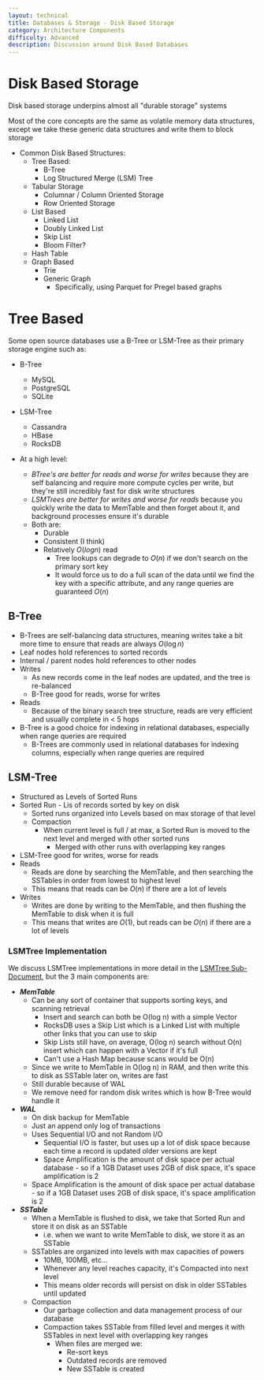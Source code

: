 ```yaml
---
layout: technical
title: Databases & Storage - Disk Based Storage
category: Architecture Components
difficulty: Advanced
description: Discussion around Disk Based Databases
---
```


# Disk Based Storage
Disk based storage underpins almost all "durable storage" systems

Most of the core concepts are the same as volatile memory data structures, except we take these generic data structures and write them to block storage

- Common Disk Based Structures:
    - Tree Based:
        - B-Tree
        - Log Structured Merge (LSM) Tree
    - Tabular Storage
        - Columnar / Column Oriented Storage
        - Row Oriented Storage
    - List Based
        - Linked List
        - Doubly Linked List
        - Skip List
        - Bloom Filter?
    - Hash Table
    - Graph Based
        - Trie
        - Generic Graph
            - Specifically, using Parquet for Pregel based graphs

# Tree Based
Some open source databases use a B-Tree or LSM-Tree as their primary storage engine such as:
- B-Tree
    - MySQL
    - PostgreSQL
    - SQLite
- LSM-Tree
    - Cassandra
    - HBase
    - RocksDB

- At a high level:
    - *BTree's are better for reads and worse for writes* because they are self balancing and require more compute cycles per write, but they're still incredibly fast for disk write structures
    - *LSMTrees are better for writes and worse for reads* because you quickly write the data to MemTable and then forget about it, and background processes ensure it's durable
    - Both are:
        - Durable
        - Consistent (I think)
        - Relatively $O(log n)$ read    
            - Tree lookups can degrade to $O(n)$ if we don't search on the primary sort key 
            - It would force us to do a full scan of the data until we find the key with a specific attribute, and any range queries are guaranteed $O(n)$

## B-Tree
- B-Trees are self-balancing data structures, meaning writes take a bit more time to ensure that reads are always $O (\log n)$
- Leaf nodes hold references to sorted records
- Internal / parent nodes hold references to other nodes
- Writes
    - As new records come in the leaf nodes are updated, and the tree is re-balanced
    - B-Tree good for reads, worse for writes
- Reads
    - Because of the binary search tree structure, reads are very efficient and usually complete in < 5 hops
- B-Tree is a good choice for indexing in relational databases, especially when range queries are required
    - B-Trees are commonly used in relational databases for indexing columns, especially when range queries are required

## LSM-Tree
- Structured as Levels of Sorted Runs
- Sorted Run - Lis of records sorted by key on disk
    - Sorted runs organized into Levels based on max storage of that level
    - Compaction
        - When current level is full / at max, a Sorted Run is moved to the next level and merged with other sorted runs
            - Merged with other runs with overlapping key ranges
- LSM-Tree good for writes, worse for reads
- Reads
    - Reads are done by searching the MemTable, and then searching the SSTables in order from lowest to highest level
    - This means that reads can be $O(n)$ if there are a lot of levels
- Writes
    - Writes are done by writing to the MemTable, and then flushing the MemTable to disk when it is full
    - This means that writes are $O(1)$, but reads can be $O(n)$ if there are a lot of levels

### LSMTree Implementation
We discuss LSMTree implementations in more detail in the [LSMTree Sub-Document](./LSMTREE.md#implementation), but the 3 main components are:
- ***MemTable***
    - Can be any sort of container that supports sorting keys, and scanning retrieval
        - Insert and search can both be O(log n) with a simple Vector
        - RocksDB uses a Skip List which is a Linked List with multiple other links that you can use to skip
        - Skip Lists still have, on average, O(log n) search without O(n) insert which can happen with a Vector if it's full
        - Can't use a Hash Map because scans would be O(n)
    - Since we write to MemTable in O(log n) in RAM, and then write this to disk as SSTable later on, writes are fast
    - Still durable because of WAL
    - We remove need for random disk writes which is how B-Tree would handle it
- ***WAL***
    - On disk backup for MemTable
    - Just an append only log of transactions
    - Uses Sequential I/O and not Random I/O
        - Sequential I/O is faster, but uses up a lot of disk space because each time a record is updated older versions are kept
        - Space Amplification is the amount of disk space per actual database - so if a 1GB Dataset uses 2GB of disk space, it's space amplification is 2
    - Space Amplification is the amount of disk space per actual database - so if a 1GB Dataset uses 2GB of disk space, it's space amplification is 2
- ***SSTable***
    - When a MemTable is flushed to disk, we take that Sorted Run and store it on disk as an SSTable
        - i.e. when we want to write MemTable to disk, we store it as an SSTable
    - SSTables are organized into levels with max capacities of powers
        - 10MB, 100MB, etc...
        - Whenever any level reaches capacity, it's Compacted into next level
        - This means older records will persist on disk in older SSTables until updated
    - Compaction
        - Our garbage collection and data management process of our database
        - Compaction takes SSTable from filled level and merges it with SSTables in next level with overlapping key ranges
            - When files are merged we:
                - Re-sort keys
                - Outdated records are removed
                - New SSTable is created
